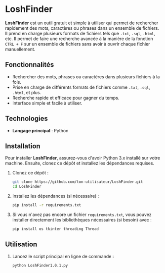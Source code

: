 # LoshFinder

**LoshFinder** est un outil gratuit et simple à utiliser qui permet de rechercher rapidement des mots, caractères ou phrases dans un ensemble de fichiers. Il prend en charge plusieurs formats de fichiers tels que `.txt`, `.sql`, `.html`, etc. Il permet de faire une recherche avancée à la manière de la fonction `CTRL + F` sur un ensemble de fichiers sans avoir à ouvrir chaque fichier manuellement.

## Fonctionnalités

- Rechercher des mots, phrases ou caractères dans plusieurs fichiers à la fois.
- Prise en charge de différents formats de fichiers comme `.txt`, `.sql`, `.html`, et plus.
- Recherche rapide et efficace pour gagner du temps.
- Interface simple et facile à utiliser.

## Technologies

- **Langage principal** : Python

## Installation

Pour installer **LoshFinder**, assurez-vous d'avoir Python 3.x installé sur votre machine. Ensuite, clonez ce dépôt et installez les dépendances requises.

1. Clonez ce dépôt :
    ```bash
    git clone https://github.com/ton-utilisateur/LoshFinder.git
    cd LoshFinder
    ```

2. Installez les dépendances (si nécessaire) :
    ```bash
    pip install -r requirements.txt
    ```

3. Si vous n'avez pas encore un fichier `requirements.txt`, vous pouvez installer directement les bibliothèques nécessaires (si besoin) avec :
    ```bash
    pip install os tkinter threading Thread
    ```

## Utilisation

1. Lancez le script principal en ligne de commande :
    ```bash
    python LoshFinder1.0.1.py
    ```


